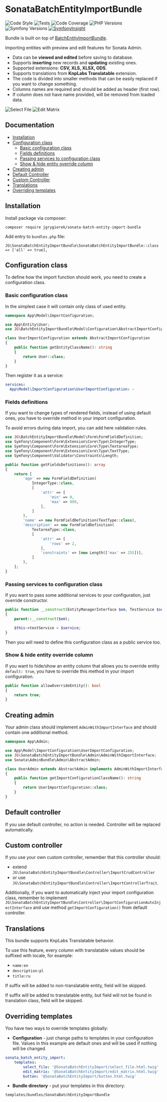 # SonataBatchEntityImportBundle

![Code Style](https://github.com/jgrygierek/SonataBatchEntityImportBundle/workflows/Code%20Style/badge.svg)
![Tests](https://github.com/jgrygierek/SonataBatchEntityImportBundle/workflows/Tests/badge.svg)
![Code Coverage](https://img.shields.io/codecov/c/github/jgrygierek/SonataBatchEntityImportBundle/master)
![PHP Versions](https://img.shields.io/badge/PHP-7.4--8.1-blue)
![Symfony Versions](https://img.shields.io/badge/Symfony-4.4--5.4-blue)
[![SymfonyInsight](https://insight.symfony.com/projects/9b1b54d3-7c32-4e05-9d89-cfb0bf521720/mini.svg)](https://insight.symfony.com/projects/9b1b54d3-7c32-4e05-9d89-cfb0bf521720)

Bundle is built on top of [BatchEntityImportBundle](https://github.com/jgrygierek/BatchEntityImportBundle).

Importing entities with preview and edit features for Sonata Admin.

* Data can be **viewed and edited** before saving to database.
* Supports **inserting** new records and **updating** existing ones.
* Supported extensions: **CSV, XLS, XLSX, ODS**.
* Supports translations from **KnpLabs Translatable** extension.
* The code is divided into smaller methods that can be easily replaced if you want to change something.
* Columns names are required and should be added as header (first row).
* If column does not have name provided, will be removed from loaded data.

![Select File](docs/select_file.png)
![Edit Matrix](docs/edit_matrix.png)

## Documentation
* [Installation](#installation)
* [Configuration class](#configuration-class)
  * [Basic configuration class](#basic-configuration-class)
  * [Fields definitions](#fields-definitions)
  * [Passing services to configuration class](#passing-services-to-configuration-class)
  * [Show & hide entity override column](#show--hide-entity-override-column)
* [Creating admin](#creating-admin)
* [Default Controller](#default-controller)
* [Custom Controller](#custom-controller)
* [Translations](#translations)
* [Overriding templates](#overriding-templates)

## Installation

Install package via composer:

```
composer require jgrygierek/sonata-batch-entity-import-bundle
```

Add entry to `bundles.php` file:

```
JG\SonataBatchEntityImportBundle\SonataBatchEntityImportBundle::class => ['all' => true],
```

## Configuration class

To define how the import function should work, you need to create a configuration class.

### Basic configuration class

In the simplest case it will contain only class of used entity.

```php
namespace App\Model\ImportConfiguration;

use App\Entity\User;
use JG\BatchEntityImportBundle\Model\Configuration\AbstractImportConfiguration;

class UserImportConfiguration extends AbstractImportConfiguration
{
    public function getEntityClassName(): string
    {
        return User::class;
    }
}
```

Then register it as a service:

```yaml
services:
  App\Model\ImportConfiguration\UserImportConfiguration: ~
```

### Fields definitions

If you want to change types of rendered fields, instead of using default ones,
you have to override method in your import configuration.

To avoid errors during data import, you can add here validation rules.

```php
use JG\BatchEntityImportBundle\Model\Form\FormFieldDefinition;
use Symfony\Component\Form\Extension\Core\Type\IntegerType;
use Symfony\Component\Form\Extension\Core\Type\TextareaType;
use Symfony\Component\Form\Extension\Core\Type\TextType;
use Symfony\Component\Validator\Constraints\Length;

public function getFieldsDefinitions(): array
{
    return [
        'age' => new FormFieldDefinition(
            IntegerType::class,
            [
                'attr' => [
                    'min' => 0,
                    'max' => 999,
                ],
            ]
        ),
        'name' => new FormFieldDefinition(TextType::class),
        'description' => new FormFieldDefinition(
            TextareaType::class,
            [
                'attr' => [
                    'rows' => 2,
                ],
                'constraints' => [new Length(['max' => 255])],
            ]
        ),
    ];
}
```

### Passing services to configuration class

If you want to pass some additional services to your configuration, just override constructor.

```php
public function __construct(EntityManagerInterface $em, TestService $service)
{
    parent::__construct($em);

    $this->testService = $service;
}
```

Then you will need to define this configuration class as a public service too.

### Show & hide entity override column

If you want to hide/show an entity column that allows you to override entity `default: true`,
you have to override this method in your import configuration.

```php
public function allowOverrideEntity(): bool
{
    return true;
}
```

## Creating admin

Your admin class should implement `AdminWithImportInterface` and should contain one additional method.

```php
namespace App\Admin;

use App\Model\ImportConfiguration\UserImportConfiguration;
use JG\SonataBatchEntityImportBundle\Admin\AdminWithImportInterface;
use Sonata\AdminBundle\Admin\AbstractAdmin;

class UserAdmin extends AbstractAdmin implements AdminWithImportInterface
{
    public function getImportConfigurationClassName(): string
    {
        return UserImportConfiguration::class;
    }
}
```

## Default controller

If you use default controller, no action is needed. Controller will be replaced automatically.

## Custom controller

If you use your own custom controller, remember that this controller should:
- extend `JG\SonataBatchEntityImportBundle\Controller\ImportCrudController`
- or use `JG\SonataBatchEntityImportBundle\Controller\ImportControllerTrait`. 

Additionally, if you want to automatically inject your import configuration class,
remember to implement `JG\SonataBatchEntityImportBundle\Controller\ImportConfigurationAutoInjectInterface`
and use method `getImportConfiguration()` from default controller.

## Translations

This bundle supports KnpLabs Translatable behavior.

To use this feature, every column with translatable values should be suffixed with locale, for example:
* `name:en`
* `description:pl`
* `title:ru`

If suffix will be added to non-translatable entity, field will be skipped.

If suffix will be added to translatable entity, but field will not be found in translation class, field will be skipped.

## Overriding templates

You have two ways to override templates globally:

- **Configuration** - just change paths to templates in your configuration file. 
Values in this example are default ones and will be used if nothing will be changed.

```yaml
sonata_batch_entity_import:
    templates:
        select_file: '@SonataBatchEntityImport/select_file.html.twig'
        edit_matrix: '@SonataBatchEntityImport/edit_matrix.html.twig'
        button: '@SonataBatchEntityImport/button.html.twig'
```

- **Bundle directory** - put your templates in this directory:

```
templates/bundles/SonataBatchEntityImportBundle
```
